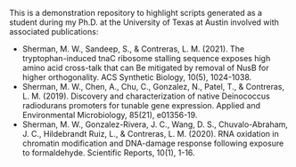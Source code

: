 This is a demonstration repository to highlight scripts generated as a student during my Ph.D. at the University of Texas at Austin involved with associated publications:
* Sherman, M. W., Sandeep, S., & Contreras, L. M. (2021). The tryptophan-induced tnaC ribosome stalling sequence exposes high amino acid cross-talk that can Be mitigated by removal of NusB for higher orthogonality. ACS Synthetic Biology, 10(5), 1024-1038.
* Sherman, M. W., Chen, A., Chu, C., Gonzalez, N., Patel, T., & Contreras, L. M. (2019). Discovery and characterization of native Deinococcus radiodurans promoters for tunable gene expression. Applied and Environmental Microbiology, 85(21), e01356-19.
* Sherman, M. W., Gonzalez-Rivera, J. C., Wang, D. S., Chuvalo-Abraham, J. C., Hildebrandt Ruiz, L., & Contreras, L. M. (2020). RNA oxidation in chromatin modification and DNA-damage response following exposure to formaldehyde. Scientific Reports, 10(1), 1-16.
